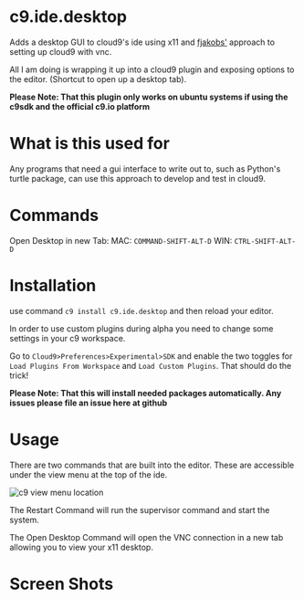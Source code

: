 # c9.ide.desktop
Adds a desktop GUI to cloud9's ide using x11 and [fjakobs'](https://github.com/fjakobs/cloud9-vnc) approach to setting up cloud9 with vnc.

All I am doing is wrapping it up into a cloud9 plugin and exposing options to the editor. (Shortcut to open up a desktop tab).

**Please Note: That this plugin only works on ubuntu systems if using the c9sdk and the official c9.io platform**

# What is this used for
Any programs that need a gui interface to write out to, such as Python's turtle package, can use this approach to develop and test in cloud9.


# Commands

Open Desktop in new Tab:
MAC: `COMMAND-SHIFT-ALT-D`
WIN: `CTRL-SHIFT-ALT-D`

# Installation

use command `c9 install c9.ide.desktop` and then reload your editor.

In order to use custom plugins during alpha you need to change some settings in your c9 workspace.

Go to `Cloud9>Preferences>Experimental>SDK` and enable the two toggles for `Load Plugins From Workspace` and `Load Custom Plugins`. That should do the trick!

**Please Note: That this will install needed packages automatically. Any issues please file an issue here at github**


# Usage

There are two commands that are built into the editor. These are accessible under the view menu at the top of the ide.

![c9 view menu location](https://raw.githubusercontent.com/shadowcodex/c9.ide.desktop/master/c9_view.png)

The Restart Command will run the supervisor command and start the system.

The Open Desktop Command will open the VNC connection in a new tab allowing you to view your x11 desktop.

# Screen Shots